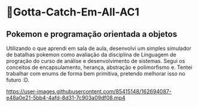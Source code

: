 # 🚀Gotta-Catch-Em-All-AC1
<h2>Pokemon e programação orientada a objetos</h2>

Utilizando o que aprendi em sala de aula, desenvolvi um simples simulador de batalhas pokemon como avaliação
da disciplina de Linguagem de progração do curso de análise e desenvolvimento de sistemas.
Segui os conceitos de encapsulamento, herança, abstração e polimorfismo e.
Tentei trabalhar com enums de forma bem primitiva, pretendo melhorar isso no futuro :D.




https://user-images.githubusercontent.com/85415148/162694087-e48a0e21-5bb4-4afd-8d31-7c903a09df08.mp4

